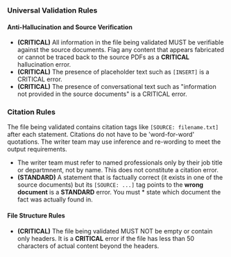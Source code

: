 ### Universal Validation Rules

#### Anti-Hallucination and Source Verification
*   **(CRITICAL)** All information in the file being validated MUST be verifiable against the source documents. Flag any content that appears fabricated or cannot be traced back to the source PDFs as a **CRITICAL** hallucination error.
*   **(CRITICAL)** The presence of placeholder text such as `[INSERT]` is a CRITICAL error.
*   **(CRITICAL)** The presence of conversational text such as "information not provided in the source documents" is a CRITICAL error.

### Citation Rules
The file being validated contains citation tags like `[SOURCE: filename.txt]` after each statement. Citations do not have to be 'word-for-word' quotations. The writer team may use inference and re-wording to meet the output requirements. 
*   The writer team must refer to named professionals only by their job title or departmnent, not by name. This does not constitute a citation error.
*   **(STANDARD)** A statement that is factually correct (it exists in one of the source documents) but its `[SOURCE: ...]` tag points to the **wrong document** is a **STANDARD** error. You must * state which document the fact was actually found in.

#### File Structure Rules
*   **(CRITICAL)** The file being validated MUST NOT be empty or contain only headers. It is a **CRITICAL** error if the file has less than 50 characters of actual content beyond the headers.